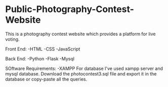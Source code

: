 # Public-Photography-Contest-Website
This is a photography contest website which provides  a platform for live voting.


Front End:
-HTML
-CSS
-JavaScript

Back End:
-Python
-Flask
-Mysql

SOftware Requirements:
-XAMPP
For database I've used xampp server and mysql database.
Download the photocontest3.sql file and export it in the database or copy-paste all the queries.

